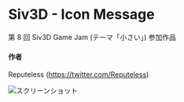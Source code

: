 # Siv3D - Icon Message
第 8 回 Siv3D Game Jam (テーマ「小さい」) 参加作品

#### 作者  
Reputeless (https://twitter.com/Reputeless)

![スクリーンショット](iconmessage.gif "スクリーンショット")
